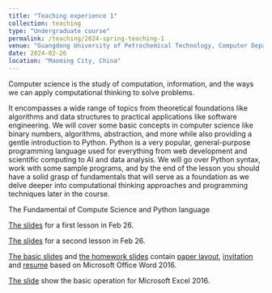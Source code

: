```yaml
---
title: "Teaching experience 1"
collection: teaching
type: "Undergraduate course"
permalink: /teaching/2024-spring-teaching-1
venue: "Guangdong University of Petrochemical Technology, Computer Department"
date: 2024-02-26
location: "Maoming City, China"
---
```


 Computer science is the study of computation, information, and the ways we can apply computational thinking to solve problems. 
 
 It encompasses a wide range of topics from theoretical foundations like algorithms and data structures to practical applications like software engineering. We will cover some basic concepts in computer science like binary numbers, algorithms, abstraction, and more while also providing a gentle introduction to Python. Python is a very popular, general-purpose programming language used for everything from web development and scientific computing to AI and data analysis. We will go over Python syntax, work with some sample programs, and by the end of the lesson you should have a solid grasp of fundamentals that will serve as a foundation as we delve deeper into computational thinking approaches and programming techniques later in the course.

The Fundamental of Compute Science and Python language

[The slides](/files/Unit1and2.pdf) for a first lesson in Feb 26. 

[The slides](/files/Unit3.pdf) for a second lesson in Feb 26. 

[The basic slides](/files/0229_thursday_unit3.pdf) and [the homework slides](/files/0229_thursday_second_word.pdf) contain [paper layout](/files/0229_thursday_second_PaperLayout.docx), [invitation](/files/0229_thursday_second_invitation.docx) and [resume](/files/0229_thursday_second_resume.docx) based on Microsoft Office Word 2016.

[The slide](/files/0229_thursday_unit5.pdf) show the basic operation for Microsoft Excel 2016.